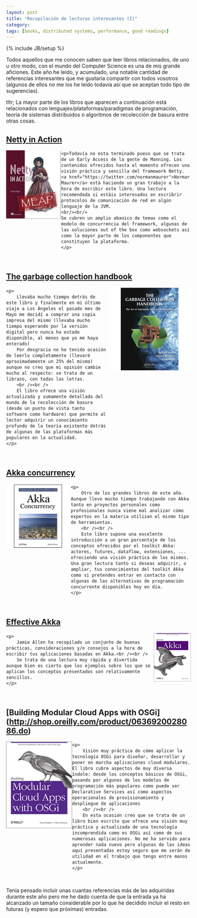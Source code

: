 ```yaml
---
layout: post
title: "Recopilación de lecturas interesantes (I)"
category: 
tags: [books, distributed systems, performance, good readings]
---
```

{% include JB/setup %}

Todos aquellos que me conocen saben que leer libros relacionados, de uno u otro modo, con el mundo del Computer Science es una de mis grande aficiones. Este año he leido, y acumulado, una notable cantidad de referencias interesantes que me gustaría compartir con todos vosotros (algunos de ellos no me los he leído todavía así que se aceptan todo tipo de sugerencias).

tltr; La mayor parte de los libros que aparecen a continuación está relacionados con lenguajes/plataformas/paradigmas de programación, teoría de sistemas distribuidos o algoritmos de recolección de basura entre otras cosas.

[Netty in Action](http://www.manning.com/maurer/)
-------------------------------------------------

<div id="netty-in-action">
	<p>
		<img src="/images/netty-in-action-cover.jpg" alt="Netty in Action book cover" style="float:left" />
	</p>

	<p>Todavía no esta terminado pueso que se trata de un Early Access de la gente de Manning. Los contenidos ofrecidos hasta el momento ofrecen una visión práctica y sencilla del framework Netty. <a href="https://twitter.com/normanmaurer">Normar Maurer</a> está haciendo un gran trabajo a la hora de escribir este libro. Una lectura recomendada si estáis interesados en escribrir protocolos de comunicación de red en algún lenguaje de la JVM.
	<br/><br/>
	Se cubren un amplio abanico de temas como el modelo de concurrencia del framework, algunas de las soluciones out of the box como websockets así como la mayor parte de los componentes que constituyen la plataforma.
	</p>
</div>

<p style="clear:both"><br/></p>

[The garbage collection handbook](http://www.amazon.com/The-Garbage-Collection-Handbook-Management/dp/1420082795)
-----------------------------------------------------------------------------------------------------------------
<div id="garbage-collection-handbook">
	<p>
		<img src="/images/garbage-collection-handbook.jpeg" alt="The garbage collection handbook cover" style="float:right; margin: 0% 0% 0% 0%" />
	</p>

	<p>
		Llevaba mucho tiempo detrás de este libro y finalmente en mi último viaje a Los Ángeles el pasado mes de Mayo me decidí a comprar una copia impresa del mismo (llevaba mucho tiempo esperando por la versión digital pero nunca ha estado disponible, al menos que yo me haya enterado)
		Por desgracia no he tenido ocasión de leerlo completamente (llevaré aproximadamente un 25% del mismo) aunque no creo que mi opinión cambie mucho al respecto: se trata de un librazo, con todas las letras.
		<br /><br />
		El libro ofrece una visión actualizada y sumamente detallada del mundo de la recolección de basura (desde un punto de vista tanto software como hardware) que permite al lector adquirir un conocimiento profundo de la teoría existente detrás de algunas de las plataformas más populares en la actualidad.
	</p>

</div>

<p style="clear:both"><br/></p>

[Akka concurrency](http://www.artima.com/shop/akka_concurrency)
---------------------------------------------------------------
<div id="akka-concurrency">
	<p>
		<img src="/images/akka-concurrency-cover.gif" alt="Akka concurrency book cover" style="float:left; max-width: 35%" />
	</p>

	<p>
		Otro de los grandes libros de este año. Aunque llevo mucho tiempo trabajando con Akka tanto en proyectos personales como profesionales nunca viene mal analizar cómo expertos en la materia utilizan el mismo tipo de herramientas.
		<br /><br />
		Este libro supone una excelente introducción a un gran porcentaje de los conceptos ofrecidos por el toolkit Akka: actores, futures, dataflow, extensiones, ... ofreciendo una visión práctica de los mismos. Una gran lectura tanto si deseas adquirir, o ampliar, tus conocimientos del toolkit Akka como si pretendes entrar en contacto con algunas de las alternativas de programación concurrente disponibles hoy en día.
	</p>
</div>

<p style="clear:both"><br/></p>

[Effective Akka](http://shop.oreilly.com/product/0636920028789.do)
------------------------------------------------------------------
<div id="effective-akka">
	<p>
		<img src="/images/effective-akka.gif" alt="Effective Akka book cover" style="float:right; max-width:20%" />
	</p>

	<p>
		Jamie Allen ha recopilado un conjunto de buenas prácticas, consideraciones y/o consejos a la hora de escribir tus aplicaciones basadas en Akka.<br /><br /> 
		Se trata de una lectura muy rápida y divertida aunque bien es cierto que los ejemplos sobre los que se aplican los conceptos presentados son relativamente sencillos.
	</p>

</div>

<p style="clear:both"><br/></p>

[Building Modular Cloud Apps with OSGi] (http://shop.oreilly.com/product/0636920028086.do)
------------------------------------------------------------------------------------------
<div id="cloud-modular-osgi">
	<p>
		<img src="/images/cloud-modular-osgi.gif" alt="Building Modular Cloud Apps with OSGi book cover" style="float:left" />
	</p>

	<p>
		Visión muy práctica de cómo aplicar la tecnología OSGi para diseñar, desarrollar y poner en marcha aplicaciones cloud modulares. El libro cubre aspectos de muy diversa índole: desde los conceptos básicos de OSGi, pasando por algunos de los modelos de programación más populares como puede ser Declarative Services así como aspectos operacionales de provisionamiento y despliegue de aplicaciones
		<br /><br />
		En esta ocasión creo que se trata de un libro bien escrito que ofrece una visión muy práctica y actualizada de una tecnología incomprendida como es OSGi así como de sus numerosas aplicaciones. No me ha servido para aprender nada nuevo pero algunas de las ideas aquí presentadas estoy seguro que me serán de utilidad en el trabajo que tengo entre manos actualmente.
	</p>
</div>

<p style="clear:both"><br/></p>

Tenía pensado incluir unas cuantas referencias más de las adquiridas durante este año pero me he dado cuenta de que la entrada ya ha alcanzado un tamaño considerable por lo que he decidido incluir el resto en futuras (y espero que próximas) entradas.